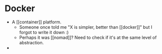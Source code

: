 # Docker
- A [[container]] platform.
	- Someone once told me "X is simpler, better than [[docker]]" but I forgot to write it down :)
	- Perhaps it was [[nomad]]? Need to check if it's at the same level of abstraction.
-